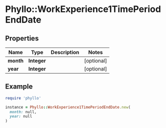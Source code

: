 # Phyllo::WorkExperience1TimePeriodEndDate

## Properties

| Name | Type | Description | Notes |
| ---- | ---- | ----------- | ----- |
| **month** | **Integer** |  | [optional] |
| **year** | **Integer** |  | [optional] |

## Example

```ruby
require 'phyllo'

instance = Phyllo::WorkExperience1TimePeriodEndDate.new(
  month: null,
  year: null
)
```

